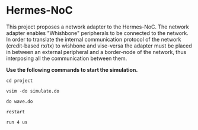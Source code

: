 # Hermes-NoC
This project proposes a network adapter to the Hermes-NoC. The network adapter enables "Whishbone" peripherals to be connected to the network. In order to translate the internal communication protocol of the network (credit-based rx/tx) to wishbone and vise-versa the adapter must be placed in between an external peripheral and a border-node of the network, thus interposing all the communication between them.

**Use the following commands to start the simulation.**

  `cd project`

  `vsim -do simulate.do`

  `do wave.do`

  `restart`

  `run 4 us`
